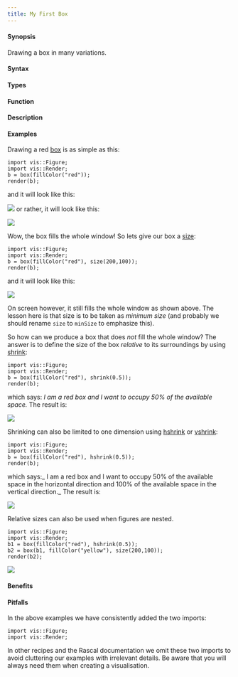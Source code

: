 ```yaml
---
title: My First Box
---
```


#### Synopsis

Drawing a box in many variations.

#### Syntax

#### Types

#### Function

#### Description

#### Examples

Drawing a red [box]((Library:Figure-box)) is as simple as this:
```rascal-figure,width=,height=,file=b1.png
import vis::Figure;
import vis::Render;
b = box(fillColor("red"));
render(b);
```
and it will look like this:

![]((b1.png))
 or rather, it will look like this:



![]((MyFirstBox-Screenshot1.png))


Wow, the box fills the whole window! So lets give our box a [size]((Library:Properties-size)):
```rascal-figure,width=,height=,file=b2.png
import vis::Figure;
import vis::Render;
b = box(fillColor("red"), size(200,100));
render(b);
```
and it will look like this:

![]((b2.png))


On screen however, it still fills the whole window as shown above.
The lesson here is that size is to be taken as *minimum size* (and probably we should
rename `size` to `minSize` to emphasize this).

So how can we produce a box that does _not_ fill the whole window? The answer is to define the size of the box
_relative_ to its surroundings by using [shrink]((Library:Properties-shrink)):

```rascal-figure,width=,height=,file=b3.png
import vis::Figure;
import vis::Render;
b = box(fillColor("red"), shrink(0.5));
render(b);
```
which says: _I am a red box and I want to occupy 50% of the available space._ The result is:


![]((MyFirstBox-Screenshot2.png))


Shrinking can also be limited to one dimension using [hshrink]((Library:Properties-hshrink)) 
or [vshrink]((Library:Properties-vshrink)):
```rascal-figure,width=,height=,file=b4.png
import vis::Figure;
import vis::Render;
b = box(fillColor("red"), hshrink(0.5));
render(b);
```
which says:_ I am a red box and I want to occupy 50% of the available space in the horizontal direction and 100% of the available space in the vertical direction._ The result is:


![]((MyFirstBox-Screenshot3.png))


Relative sizes can also be used when figures are nested.

```rascal-figure,width=,height=,file=b5.png
import vis::Figure;
import vis::Render;
b1 = box(fillColor("red"), hshrink(0.5));
b2 = box(b1, fillColor("yellow"), size(200,100));
render(b2);
```

![]((b5.png))     


#### Benefits

#### Pitfalls

In the above examples we have consistently added the two imports:
```rascal
import vis::Figure;
import vis::Render;
```
In other recipes and the Rascal documentation we omit these two imports to avoid cluttering our examples with irrelevant details.
Be aware that you will always need them when creating a visualisation.


